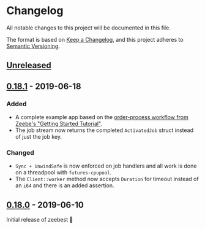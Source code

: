 # Changelog
All notable changes to this project will be documented in this file.

The format is based on [Keep a Changelog](https://keepachangelog.com/en/1.0.0/),
and this project adheres to [Semantic Versioning](https://semver.org/spec/v2.0.0.html).

## [Unreleased]

## [0.18.1] - 2019-06-18
### Added
- A complete example app based on the [order-process workflow from Zeebe's "Getting Started Tutorial"][order_process].
- The job stream now returns the completed `ActivatedJob` struct instead of just the job key. 
### Changed
- `Sync + UnwindSafe` is now enforced on job handlers and all work is done on a threadpool with `futures-cpupool`.
- The `Client::worker` method now accepts `Duration` for timeout instead of an `i64` and there is an added assertion.

## [0.18.0] - 2019-06-10
Initial release of zeebest 🥏

[Unreleased]: https://github.com/xmclark/zeebest/compare/v1.18.0...HEAD
[0.18.1]: https://github.com/xmclark/zeebest/compare//v0.18.0..v0.18.1
[0.18.0]: https://github.com/xmclark/zeebest/releases/tag/v0.18.0

[order_process]: https://docs.zeebe.io/getting-started/README.html